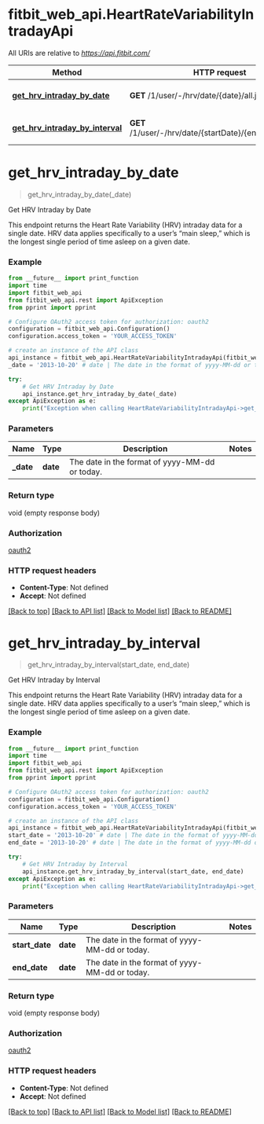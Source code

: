 # fitbit_web_api.HeartRateVariabilityIntradayApi

All URIs are relative to *https://api.fitbit.com/*

| Method                                                                                              | HTTP request                                              | Description                  |
| --------------------------------------------------------------------------------------------------- | --------------------------------------------------------- | ---------------------------- |
| [**get_hrv_intraday_by_date**](HeartRateVariabilityIntradayApi.md#get_hrv_intraday_by_date)         | **GET** /1/user/-/hrv/date/{date}/all.json                | Get HRV Intraday by Date     |
| [**get_hrv_intraday_by_interval**](HeartRateVariabilityIntradayApi.md#get_hrv_intraday_by_interval) | **GET** /1/user/-/hrv/date/{startDate}/{endDate}/all.json | Get HRV Intraday by Interval |

# **get_hrv_intraday_by_date**

> get_hrv_intraday_by_date(\_date)

Get HRV Intraday by Date

This endpoint returns the Heart Rate Variability (HRV) intraday data for a single date. HRV data applies specifically to a user’s “main sleep,” which is the longest single period of time asleep on a given date.

### Example

```python
from __future__ import print_function
import time
import fitbit_web_api
from fitbit_web_api.rest import ApiException
from pprint import pprint

# Configure OAuth2 access token for authorization: oauth2
configuration = fitbit_web_api.Configuration()
configuration.access_token = 'YOUR_ACCESS_TOKEN'

# create an instance of the API class
api_instance = fitbit_web_api.HeartRateVariabilityIntradayApi(fitbit_web_api.ApiClient(configuration))
_date = '2013-10-20' # date | The date in the format of yyyy-MM-dd or today.

try:
    # Get HRV Intraday by Date
    api_instance.get_hrv_intraday_by_date(_date)
except ApiException as e:
    print("Exception when calling HeartRateVariabilityIntradayApi->get_hrv_intraday_by_date: %s\n" % e)
```

### Parameters

| Name       | Type     | Description                                    | Notes |
| ---------- | -------- | ---------------------------------------------- | ----- |
| **\_date** | **date** | The date in the format of yyyy-MM-dd or today. |

### Return type

void (empty response body)

### Authorization

[oauth2](../README.md#oauth2)

### HTTP request headers

- **Content-Type**: Not defined
- **Accept**: Not defined

[[Back to top]](#) [[Back to API list]](../README.md#documentation-for-api-endpoints) [[Back to Model list]](../README.md#documentation-for-models) [[Back to README]](../README.md)

# **get_hrv_intraday_by_interval**

> get_hrv_intraday_by_interval(start_date, end_date)

Get HRV Intraday by Interval

This endpoint returns the Heart Rate Variability (HRV) intraday data for a single date. HRV data applies specifically to a user’s “main sleep,” which is the longest single period of time asleep on a given date.

### Example

```python
from __future__ import print_function
import time
import fitbit_web_api
from fitbit_web_api.rest import ApiException
from pprint import pprint

# Configure OAuth2 access token for authorization: oauth2
configuration = fitbit_web_api.Configuration()
configuration.access_token = 'YOUR_ACCESS_TOKEN'

# create an instance of the API class
api_instance = fitbit_web_api.HeartRateVariabilityIntradayApi(fitbit_web_api.ApiClient(configuration))
start_date = '2013-10-20' # date | The date in the format of yyyy-MM-dd or today.
end_date = '2013-10-20' # date | The date in the format of yyyy-MM-dd or today.

try:
    # Get HRV Intraday by Interval
    api_instance.get_hrv_intraday_by_interval(start_date, end_date)
except ApiException as e:
    print("Exception when calling HeartRateVariabilityIntradayApi->get_hrv_intraday_by_interval: %s\n" % e)
```

### Parameters

| Name           | Type     | Description                                    | Notes |
| -------------- | -------- | ---------------------------------------------- | ----- |
| **start_date** | **date** | The date in the format of yyyy-MM-dd or today. |
| **end_date**   | **date** | The date in the format of yyyy-MM-dd or today. |

### Return type

void (empty response body)

### Authorization

[oauth2](../README.md#oauth2)

### HTTP request headers

- **Content-Type**: Not defined
- **Accept**: Not defined

[[Back to top]](#) [[Back to API list]](../README.md#documentation-for-api-endpoints) [[Back to Model list]](../README.md#documentation-for-models) [[Back to README]](../README.md)
